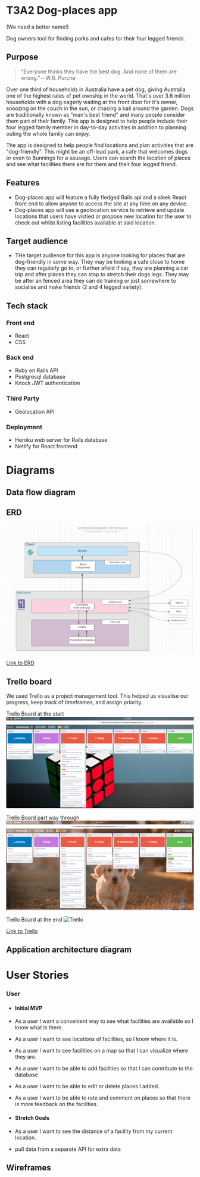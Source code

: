 # T3A2 Dog-places app

(We need a better name!)

Dog owners tool for finding parks and cafes for their four legged friends.

## Purpose

> “Everyone thinks they have the best dog. And none of them are wrong.” – W.R. Purche

Over one third of households in Australia have a pet dog, giving Australia one of the highest rates of pet ownship in the world. That's over 3.6 million households with a dog eagerly waiting at the front door for it's owner, snoozing on the couch in the sun, or chasing a ball around the garden. Dogs are traditionally known as "man's best friend" and many people consider them part of their family. This app is designed to help people include their four legged family member in day-to-day activities in addition to planning outing the whole family can enjoy.

The app is designed to help people find locations and plan activities that are "dog-friendly". This might be an off-lead park, a cafe that welcomes dogs or even to Bunnings for a sausage. Users can search the location of places and see what facilities there are for them and their four legged friend.

## Features

- Dog-places app will feature a fully fledged Rails api and a sleek React front end to allow anyone to access the site at any time on any device.
- Dog-places app will use a geolocation service to retrieve and update locations that users have vistied or propose new location for the user to check out whilst listing facilities available at said location.

## Target audience

- THe target audience for this app is anyone looking for places that are dog-friendly in some way. They may be looking a cafe close to home they can regularly go to, or further afield if say, they are planning a car trip and after places they can stop to stretch their dogs legs. They may be after an fenced area they can do training or just somewhere to socialise and make friends (2 and 4 legged variety).

## Tech stack

### Front end

- React
- CSS

### Back end

- Ruby on Rails API
- Postgresql database
- Knock JWT authentication

### Third Party

- Geolocation API

### Deployment

- Heroku web server for Rails database
- Netlify for React frontend

# Diagrams

## Data flow diagram

## ERD

![ERD](./docs/architecture.png)

[Link to ERD](https://dbdiagram.io/d/600b7dd380d742080a3785d0)

## Trello board

We used Trello as a project management tool. This helped us visualise our progress, keep track of timeframes, and assign priority. 

Trello Board at the start
![Trello](./docs/trello1.png)

Trello Board part way through
![Trello](./docs/trello2.png)

Trello Board at the end
![Trello](./docs/trello3.png)

[Link to Trello](https://trello.com/b/113nxQTJ/off-the-leash)

## Application architecture diagram

# User Stories

### User

- #### Initial MVP
- As a user I want a convenient way to see what facilities are available so I know what is there.
- As a user I want to see locations of facilities, so I know where it is.
- As a user I want to see facilities on a map so that I can visualize where they are.
- As a user I want to be able to add facilities so that I can contribute to the database
- As a user I want to be able to edit or delete places I added.
- As a user I want to be able to rate and comment on places so that there is more feedback on the facilities.

- #### Stretch Goals
- As a user I want to see the distance of a facility from my current location.
- pull data from a separate API for extra data

## Wireframes

